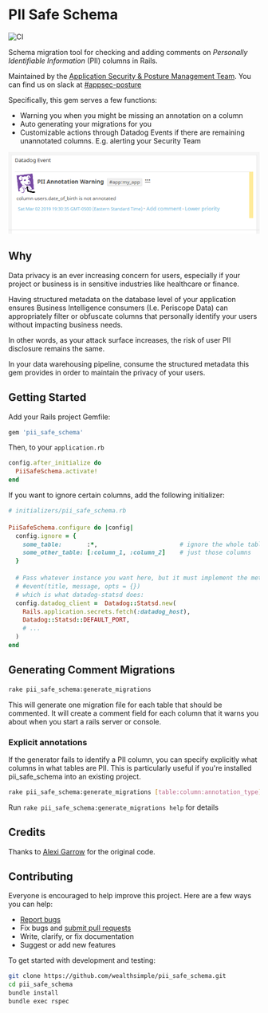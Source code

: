 # PII Safe Schema
![CI](https://github.com/wealthsimple/pii_safe_schema/actions/workflows/default.yml/badge.svg)

Schema migration tool for checking and adding comments on *Personally Identifiable Information* (PII) columns in Rails.

Maintained by the [Application Security & Posture Management Team](https://github.com/orgs/wealthsimple/teams/appsec-posture).
You can find us on slack at [#appsec-posture](https://wealthsimple.slack.com/archives/C05AZ5R23PH)

Specifically, this gem serves a few functions:

* Warning you when you might be missing an annotation on a column
* Auto generating your migrations for you
* Customizable actions through Datadog Events if there are remaining unannotated columns. E.g. alerting your Security Team

![Screenshot of Datadog Event alert](datadog_example.png)

## Why

Data privacy is an ever increasing concern for users, especially if your project or business is in sensitive industries like healthcare or finance.

Having structured metadata on the database level of your application ensures Business Intelligence consumers (I.e. Periscope Data) can appropriately filter or obfuscate columns that personally identify your users without impacting business needs.

In other words, as your attack surface increases, the risk of user PII disclosure remains the same.

In your data warehousing pipeline, consume the structured metadata this gem provides in order to maintain the privacy of your users.

## Getting Started

Add your Rails project Gemfile:

```ruby
gem 'pii_safe_schema'
```

Then, to your `application.rb`

```ruby
config.after_initialize do
  PiiSafeSchema.activate!
end
```

If you want to ignore certain columns, add the following initializer:

```ruby
# initializers/pii_safe_schema.rb

PiiSafeSchema.configure do |config|
  config.ignore = {
    some_table:       :*,                       # ignore the whole table
    some_other_table: [:column_1, :column_2]    # just those columns
  }

  # Pass whatever instance you want here, but it must implement the method
  # #event(title, message, opts = {})
  # which is what datadog-statsd does:
  config.datadog_client =  Datadog::Statsd.new(
    Rails.application.secrets.fetch(:datadog_host),
    Datadog::Statsd::DEFAULT_PORT,
    # ...
  )
end
```

## Generating Comment Migrations

```bash
rake pii_safe_schema:generate_migrations
```

This will generate one migration file for each table that should be commented. It will create a comment field for each column that it warns you about when you start a rails server or console.

### Explicit annotations

If the generator fails to identify a PII column, you can specify explicitly what columns in what tables are PII. This is particularly useful if you're installed pii_safe_schema into an existing project.

```bash
rake pii_safe_schema:generate_migrations [table:column:annotation_type] ...
```

Run `rake pii_safe_schema:generate_migrations help` for details

## Credits

Thanks to [Alexi Garrow](https://github.com/AGarrow) for the original code.

## Contributing

Everyone is encouraged to help improve this project. Here are a few ways you can help:

* [Report bugs](https://github.com/wealthsimple/pii_safe_schema/issues)
* Fix bugs and [submit pull requests](https://github.com/wealthsimple/pii_safe_schema/pulls)
* Write, clarify, or fix documentation
* Suggest or add new features

To get started with development and testing:

```bash
git clone https://github.com/wealthsimple/pii_safe_schema.git
cd pii_safe_schema
bundle install
bundle exec rspec
```
